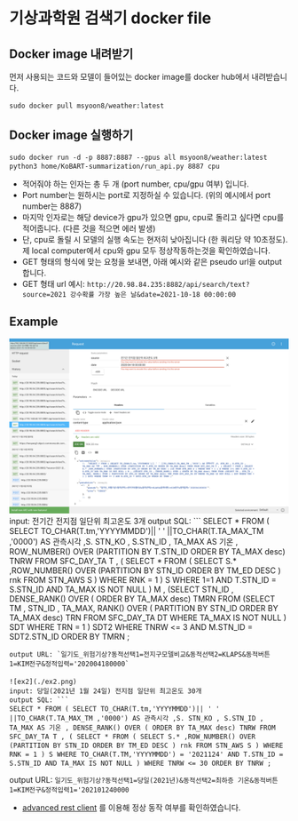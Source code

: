 # 기상과학원 검색기 docker file


## Docker image 내려받기
먼저 사용되는 코드와 모델이 들어있는 docker image를 docker hub에서 내려받습니다.
```
sudo docker pull msyoon8/weather:latest
```
## Docker image 실행하기

```
sudo docker run -d -p 8887:8887 --gpus all msyoon8/weather:latest python3 home/KoBART-summarization/run_api.py 8887 cpu
```
- 적어줘야 하는 인자는 총 두 개 (port number, cpu/gpu 여부) 입니다.
- Port number는 원하시는 port로 지정하실 수 있습니다. (위의 예시에서 port number는 8887)
- 마지막 인자로는 해당 device가 gpu가 있으면 gpu, cpu로 돌리고 싶다면 cpu를 적어줍니다. (다른 것을 적으면 에러 발생)
- 단, cpu로 돌릴 시 모델의 실행 속도는 현저히 낮아집니다 (한 쿼리당 약 10초정도). 제 local computer에서 cpu와 gpu 모두 정상작동하는것을 확인하였습니다.
- GET 형태의 형식에 맞는 요청을 보내면, 아래 예시와 같은 pseudo url을 output합니다.
- GET 형태 url 예시: `http://20.98.84.235:8882/api/search/text?source=2021 강수확률 가장 높은 날&date=2021-10-18 00:00:00`
## Example

![ex1](./ex1.png)
input: 전기간 전지점 일단위 최고온도 3개
output SQL: ```
SELECT * FROM ( SELECT TO_CHAR(T.tm,'YYYYMMDD')|| ' ' ||TO_CHAR(T.TA_MAX_TM ,'0000') AS 관측시각 ,S. STN_KO , S.STN_ID , TA_MAX AS 기온 , ROW_NUMBER() OVER (PARTITION BY T.STN_ID ORDER BY TA_MAX desc) TNRW FROM SFC_DAY_TA T , ( SELECT * FROM ( SELECT S.* ,ROW_NUMBER() OVER (PARTITION BY STN_ID ORDER BY TM_ED DESC ) rnk FROM STN_AWS S ) WHERE RNK = 1 ) S WHERE 1=1 AND T.STN_ID = S.STN_ID AND TA_MAX IS NOT NULL ) M , (SELECT STN_ID , DENSE_RANK() OVER ( ORDER BY TA_MAX desc) TMRN FROM (SELECT TM , STN_ID , TA_MAX, RANK() OVER ( PARTITION BY STN_ID ORDER BY TA_MAX desc) TRN FROM SFC_DAY_TA DT WHERE TA_MAX IS NOT NULL ) SDT WHERE TRN = 1 ) SDT2 WHERE TNRW <= 3 AND M.STN_ID = SDT2.STN_ID ORDER BY TMRN ;
```
output URL: `일기도_위험기상?동적선택1=전지구모델비교&동적선택2=KLAPS&동적버튼1=KIM전구&정적입력='202004180000`

![ex2](./ex2.png)
input: 당일(2021년 1월 24일) 전지점 일단위 최고온도 30개
output SQL: ```
SELECT * FROM ( SELECT TO_CHAR(T.tm,'YYYYMMDD')|| ' ' ||TO_CHAR(T.TA_MAX_TM ,'0000') AS 관측시각 ,S. STN_KO , S.STN_ID , TA_MAX AS 기온 , DENSE_RANK() OVER ( ORDER BY TA_MAX desc) TNRW FROM SFC_DAY_TA T , ( SELECT * FROM ( SELECT S.* ,ROW_NUMBER() OVER (PARTITION BY STN_ID ORDER BY TM_ED DESC ) rnk FROM STN_AWS S ) WHERE RNK = 1 ) S WHERE TO_CHAR(T.TM,'YYYYMMDD') = '2021124' AND T.STN_ID = S.STN_ID AND TA_MAX IS NOT NULL ) WHERE TNRW <= 30 ORDER BY TNRW ;
```
output URL: `일기도_위험기상?동적선택1=당일(2021년)&동적선택2=최하층 기온&동적버튼1=KIM전구&정적입력1='202101240000`

- [advanced rest client](https://chrome.google.com/webstore/detail/advanced-rest-client/hgmloofddffdnphfgcellkdfbfbjeloo/related) 를 이용해 정상 동작 여부를 확인하였습니다.
